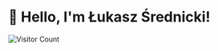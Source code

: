 # 👋 Hello, I'm Łukasz Średnicki!

![Visitor Count](https://komarev.com/ghpvc/?username=srednicki-lukasz&style=flat-square&color=blue)
